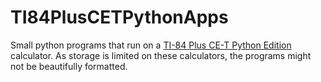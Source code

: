 # TI84PlusCETPythonApps
Small python programs that run on a [TI-84 Plus CE-T Python Edition](https://education.ti.com/en/products/calculators/graphing-calculators/ti-84-plus-ce-python) calculator. As storage is limited on these calculators, the programs might not be beautifully formatted.
